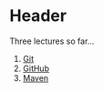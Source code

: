 # Header
Three lectures so far...

1. [Git](01-git.md)
2. [GitHub](02-github.md)
3. [Maven](03-maven.md)
